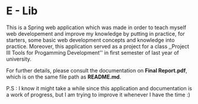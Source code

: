 # E - Lib

This is a Spring web application which was made in order to teach myself web developement and improve my knowledge by putting in practice, for starters, some basic web development concepts and knowledge 
into practice. Moreover, this application served as a project for a class ,,Project III Tools for Progamming Development'' in first semester of last year of university.

For further details, please consult the documentation on **Final Report.pdf**, which is on the same file path as **README.md**.

P.S : I know it might take a while since this application and documentation is a work of progress, but I am trying to improve it whenever I have the time :)




